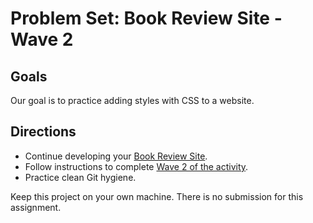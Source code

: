 # Problem Set: Book Review Site - Wave 2

## Goals 

Our goal is to practice adding styles with CSS to a website.

## Directions

- Continue developing your [Book Review Site](https://github.com/AdaGold/book-review-site).
- Follow instructions to complete [Wave 2 of the activity](https://github.com/AdaGold/book-review-site#wave-2---adding-css).
- Practice clean Git hygiene.

Keep this project on your own machine. There is no submission for this assignment.
